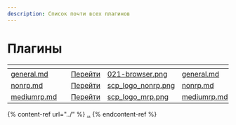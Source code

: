 ```yaml
---
description: Список почти всех плагинов
---
```


# Плагины

<table data-view="cards"><thead><tr><th></th><th></th><th></th><th data-hidden data-card-cover data-type="files"></th><th data-hidden data-card-target data-type="content-ref"></th></tr></thead><tbody><tr><td><a data-mention href="general.md">general.md</a></td><td></td><td><a href="general.md">Перейти</a></td><td><a href="../.gitbook/assets/021-browser.png">021-browser.png</a></td><td><a href="general.md">general.md</a></td></tr><tr><td><a data-mention href="nonrp.md">nonrp.md</a></td><td></td><td><a href="nonrp.md">Перейти</a></td><td><a href="../.gitbook/assets/scp_logo_nonrp.png">scp_logo_nonrp.png</a></td><td><a href="nonrp.md">nonrp.md</a></td></tr><tr><td><a data-mention href="mediumrp.md">mediumrp.md</a></td><td></td><td><a href="mediumrp.md">Перейти</a></td><td><a href="../.gitbook/assets/scp_logo_mrp.png">scp_logo_mrp.png</a></td><td><a href="mediumrp.md">mediumrp.md</a></td></tr></tbody></table>

{% content-ref url="../" %}
[..](../)
{% endcontent-ref %}
